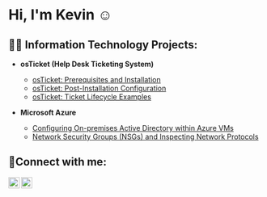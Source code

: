 <h1>Hi, I'm Kevin <a href="https://www.linkedin.com/in/kevin-carranza-662a6a290/"></a>☺</h1>

<h2>👨‍💻 Information Technology Projects:</h2>

- <b>osTicket (Help Desk Ticketing System)</b>
  - [osTicket: Prerequisites and Installation](https://github.com/SpvceKitty/osticket-prereqs)
  - [osTicket: Post-Installation Configuration](https://github.com/SpvceKitty/post-install-config)
  - [osTicket: Ticket Lifecycle Examples](https://github.com/SpvceKitty/ticket-lifecycle)
- <b>Microsoft Azure</b>

  - [Configuring On-premises Active Directory within Azure VMs](https://github.com/SpvceKitty/configure-ad)
  - [Network Security Groups (NSGs) and Inspecting Network Protocols](https://github.com/SpvceKitty/azure-network-protocols)

<h2>🤳Connect with me:</h2>

[<img align="left" alt="Josh | Twitter" width="22px" src="https://cdn.jsdelivr.net/npm/simple-icons@v3/icons/twitter.svg" />][twitter]
[<img align="left" alt="Josh | LinkedIn" width="22px" src="https://cdn.jsdelivr.net/npm/simple-icons@v3/icons/linkedin.svg" />][linkedin]

[twitter]: https://twitter.com/KingShiroKitty
[linkedin]: https://linkedin.com/in/kevin-carranza-662a6a290/
